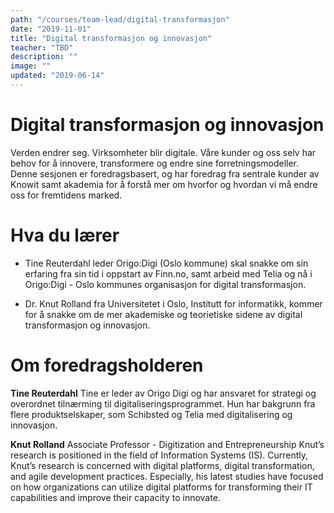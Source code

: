 ```yaml
---
path: "/courses/team-lead/digital-transformasjon"
date: "2019-11-01"
title: "Digital transformasjon og innovasjon"
teacher: "TBD"
description: ""
image: ""
updated: "2019-06-14"
---
```


# Digital transformasjon og innovasjon

Verden endrer seg. Virksomheter blir digitale. Våre kunder og oss selv har
behov for å innovere, transformere og endre sine forretningsmodeller. Denne
sesjonen er foredragsbasert, og har foredrag fra sentrale kunder av Knowit
samt akademia for å forstå mer om hvorfor og hvordan vi må endre oss for
fremtidens marked.

# Hva du lærer

- Tine Reuterdahl leder Origo:Digi (Oslo kommune) skal snakke om sin erfaring
  fra sin tid i oppstart av Finn.no, samt arbeid med Telia og nå i
  Origo:Digi - Oslo kommunes organisasjon for digital transformasjon.

- Dr. Knut Rolland fra Universitetet i Oslo, Institutt for informatikk, kommer
  for å snakke om de mer akademiske og teorietiske sidene av digital
  transformasjon og innovasjon.

# Om foredragsholderen

**Tine Reuterdahl** Tine er leder av Origo Digi og har ansvaret for strategi
og overordnet tilnærming til digitaliseringsprogrammet. Hun har bakgrunn fra
flere produktselskaper, som Schibsted og Telia med digitalisering og
innovasjon.

**Knut Rolland** Associate Professor - Digitization and Entrepreneurship
Knut’s research is positioned in the field of Information Systems (IS).
Currently, Knut’s research is concerned with digital platforms, digital
transformation, and agile development practices. Especially, his latest
studies have focused on how organizations can utilize digital platforms for
transforming their IT capabilities and improve their capacity to innovate.
